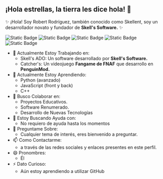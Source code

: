 ## ¡Hola estrellas, la tierra les dice hola! 👋
✨ ¡Hola! Soy Robert Rodríguez, también conocido como Skellent, soy un desarrollador novato y fundador de **Skell's Software.** ✨

![Static Badge](https://img.shields.io/badge/Python-Avanzado-blue)
![Static Badge](https://img.shields.io/badge/JavaScript-Inicial-yellow)
![Static Badge](https://img.shields.io/badge/HTML-Avanzado-orange)
![Static Badge](https://img.shields.io/badge/C%2B%2B-Básico-blue)
![Static Badge](https://img.shields.io/badge/C%2B%2B-Inicial-purple)

- 🔭 Actualmente Estoy Trabajando en:
  - Skell's ADO: Un software desarrollado por **Skell's Software.**
  - Catcher's: Un videojuego **Fangame de FNAF** que desarrollo en **PenguinMod.**
- 🌱 Actualmente Estoy Aprendiendo:
  - Python (avanzado)
  - JavaScript (front y back)
  - C++
- 👯 Busco Colaborar en: 
  - Proyectos Educativos.
  - Software Renumerado.
  - Desarrollo de Nuevas Tecnologías
- 🤔 Estoy Buscando Ayuda con:
  - No requiero de ayuda hasta los momentos
- 💬 Preguntame Sobre:
  - Cualquier tema de interés, eres bienvenido a preguntar.
- 📫 Como Contactarme:
  - a través de las redes sociales y enlaces presentes en este perfil.
- 😄 Pronombres:
  - Él
- ⚡ Dato Curioso:
  - Aún estoy aprendiendo a utilizar GitHub
